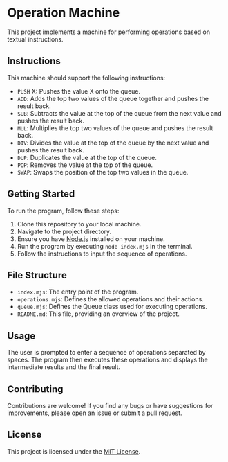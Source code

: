 # Operation Machine

This project implements a machine for performing operations based on textual instructions.

## Instructions

This machine should support the following instructions:

- `PUSH` X: Pushes the value X onto the queue.
- `ADD`: Adds the top two values of the queue together and pushes the result back.
- `SUB`: Subtracts the value at the top of the queue from the next value and pushes the result back.
- `MUL`: Multiplies the top two values of the queue and pushes the result back.
- `DIV`: Divides the value at the top of the queue by the next value and pushes the result back.
- `DUP`: Duplicates the value at the top of the queue.
- `POP`: Removes the value at the top of the queue.
- `SWAP`: Swaps the position of the top two values in the queue.


## Getting Started

To run the program, follow these steps:

1. Clone this repository to your local machine.
2. Navigate to the project directory.
3.  Ensure you have [Node.js](https://nodejs.org/) installed on your machine.
4. Run the program by executing `node index.mjs` in the terminal.
5. Follow the instructions to input the sequence of operations.

## File Structure

- `index.mjs`: The entry point of the program.
- `operations.mjs`: Defines the allowed operations and their actions.
- `queue.mjs`: Defines the Queue class used for executing operations.
- `README.md`: This file, providing an overview of the project.

## Usage

The user is prompted to enter a sequence of operations separated by spaces. The program then executes these operations and displays the intermediate results and the final result.

## Contributing

Contributions are welcome! If you find any bugs or have suggestions for improvements, please open an issue or submit a pull request.

## License

This project is licensed under the [MIT License](LICENSE).

